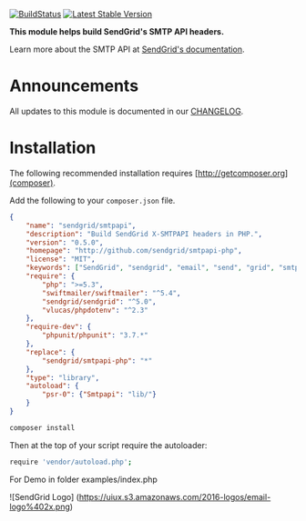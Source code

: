 [![BuildStatus](https://api.travis-ci.org/sendgrid/smtpapi-php.png?branch=master)](https://travis-ci.org/sendgrid/smtpapi-php)
[![Latest Stable Version](https://poser.pugx.org/sendgrid/smtpapi/version.png)](https://packagist.org/packages/sendgrid/smtpapi)

**This module helps build SendGrid's SMTP API headers.**

Learn more about the SMTP API at [SendGrid's documentation](https://sendgrid.com/docs/API_Reference/SMTP_API/index.html).

# Announcements

All updates to this module is documented in our [CHANGELOG](https://github.com/sendgrid/smtpapi-php/blob/master/CHANGELOG.md).

# Installation

The following recommended installation requires [http://getcomposer.org](composer).

Add the following to your `composer.json` file.

```json
{
    "name": "sendgrid/smtpapi",
    "description": "Build SendGrid X-SMTPAPI headers in PHP.",
    "version": "0.5.0",
    "homepage": "http://github.com/sendgrid/smtpapi-php",
    "license": "MIT",
    "keywords": ["SendGrid", "sendgrid", "email", "send", "grid", "smtpapi", "smtp", "api", "xsmtp", "X-SMTP"],
    "require": {
        "php": ">=5.3",
        "swiftmailer/swiftmailer": "^5.4",
        "sendgrid/sendgrid": "^5.0",
        "vlucas/phpdotenv": "^2.3"
    },
    "require-dev": {
        "phpunit/phpunit": "3.7.*"
    },
    "replace": {
        "sendgrid/smtpapi-php": "*"
    },
    "type": "library",
    "autoload": {
        "psr-0": {"Smtpapi": "lib/"}
    }
}

```

```bash
composer install
```


Then at the top of your script require the autoloader:

```bash
require 'vendor/autoload.php';
```

For Demo in folder examples/index.php




![SendGrid Logo]
(https://uiux.s3.amazonaws.com/2016-logos/email-logo%402x.png)
